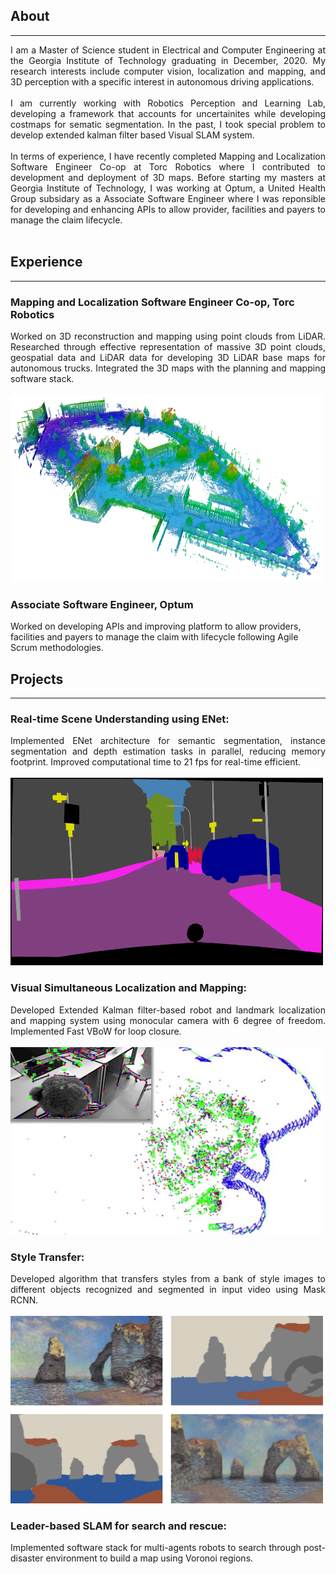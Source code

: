 ## About
---
<div style="text-align: justify"> 

I am a Master of Science student in Electrical and Computer Engineering at the Georgia Institute of Technology graduating in December, 2020. My research interests include computer vision, localization and mapping, and 3D perception with a specific interest in autonomous driving applications. <br><br>
I am currently working with Robotics Perception and Learning Lab, developing a framework that accounts for uncertainites while developing costmaps for sematic segmentation. In the past, I took special problem to develop extended kalman filter based Visual SLAM system.<br><br>
In terms of experience, I have recently completed Mapping and Localization Software Engineer Co-op at Torc Robotics  where I contributed to development and deployment of 3D maps. Before starting my masters at Georgia Institute of Technology, I was working at Optum, a United Health Group subsidary as a Associate Software Engineer where I was reponsible for developing and enhancing APIs to allow provider, facilities and payers to manage the claim lifecycle. <br><br> </div>
<!-- For more information, see my [CV](/pdf/Resume_Anjali_Dhabaria.pdf) -->

## Experience
---

### Mapping and Localization Software Engineer Co-op, Torc Robotics
<div style="text-align: justify"> 
Worked on 3D reconstruction and mapping using point clouds from LiDAR. Researched through effective representation of massive 3D point clouds, geospatial data and LiDAR data for developing 3D LiDAR base maps for autonomous trucks. Integrated the 3D maps with the planning and mapping software stack.<br><br> </div>
<a href="#" class="image featured"><img src="/images/octree.png" alt="" style="width:500px;height:300px;"/></a>
<!-- <a href="#" class="image featured"><img src="/images/torc.png" alt="" style="width:500px;height:300px;"/></a> -->

### Associate Software Engineer, Optum
Worked on developing APIs and improving platform to allow providers, facilities and payers to manage the claim with lifecycle following Agile Scrum methodologies.
<!-- <a href="#" class="image featured"><img src="/images/optum.png" alt="" style="width:500px;height:300px;"/></a> -->

## Projects
---
<!-- ### Data Augmentation using Reinforcement Learning: -->


### Real-time Scene Understanding using ENet:
<div style="text-align: justify"> 
Implemented ENet architecture for semantic segmentation, instance segmentation and depth estimation tasks in parallel, reducing memory footprint. Improved computational time to 21 fps for real-time efficient. <br> <br> </div>
<a href="#" class="image featured"><img src="/images/semantic.png" alt="" style="width:500px;height:300px;"/></a>

### Visual Simultaneous Localization and Mapping:
<div style="text-align: justify"> 
Developed Extended Kalman filter-based robot and landmark localization and mapping system using monocular camera with 6 degree of freedom. Implemented Fast VBoW for loop closure.<br> <br> </div>
<a href="#" class="image featured"><img src="/images/vslam.png" alt="" style="width:500px;height:300px;"/></a>

### Style Transfer:
<div style="text-align: justify"> 
Developed algorithm that transfers styles from a bank of style images to different objects recognized and segmented in input video using Mask RCNN.<br> <br> </div>
<a href="#" class="image featured"><img src="/images/style.png" alt="" style="width:500px;height:300px;"/></a>

### Leader-based SLAM for search and rescue:
<div style="text-align: justify">  
Implemented software stack for multi-agents robots to search through post-disaster environment to build a map using Voronoi regions. <br> <br> </div>